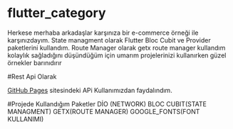 # flutter_category

Herkese merhaba arkadaşlar karşınıza bir e-commerce örneği ile karşınızdayım. State managment olarak Flutter Bloc Cubit ve Provider paketlerini kullandım. Route Manager olarak getx route manager kullandım kolaylık sağladığını düşündüğüm için umarım projelerinizi kullanırken güzel örnekler barınıdırır

#Rest Api Olarak 

[GitHub Pages](https://fakestoreapi.com/) sitesindeki APi Kullanımızdan faydalındım.

#Projede Kullandığım Paketler 
DİO (NETWORK)
BLOC CUBIT(STATE MANAGMENT)
GETX(ROUTE MANAGER)
GOOGLE_FONTS(FONT KULLANIMI)
